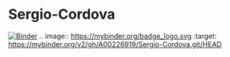 # Sergio-Cordova
[![Binder](https://mybinder.org/badge_logo.svg)](https://mybinder.org/v2/gh/A00226919/Sergio-Cordova.git/HEAD)
.. image:: https://mybinder.org/badge_logo.svg
 :target: https://mybinder.org/v2/gh/A00226919/Sergio-Cordova.git/HEAD

